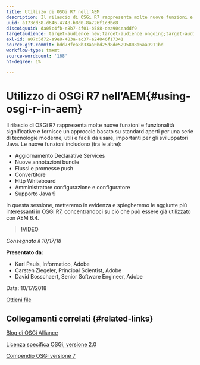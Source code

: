 ```yaml
---
title: Utilizzo di OSGi R7 nell’AEM
description: Il rilascio di OSGi R7 rappresenta molte nuove funzioni e funzionalità significative e fornisce un approccio basato su standard aperti per una serie di tecnologie moderne, utili e facili da usare, importanti per gli sviluppatori Java.
uuid: a173cd38-d646-4748-b8d0-8a726f1c3be8
discoiquuid: da05c4fb-e8b7-4f01-b588-dea904eaddf9
targetaudience: target-audience new;target-audience ongoing;target-audience upgrader
exl-id: a07c5d72-a9e8-483a-ac37-a24846f17341
source-git-commit: bdd73fea8b33aa0bd25d8de5295808a6aa9911bd
workflow-type: tm+mt
source-wordcount: '168'
ht-degree: 1%

---
```


# Utilizzo di OSGi R7 nell’AEM{#using-osgi-r-in-aem}

Il rilascio di OSGi R7 rappresenta molte nuove funzioni e funzionalità significative e fornisce un approccio basato su standard aperti per una serie di tecnologie moderne, utili e facili da usare, importanti per gli sviluppatori Java.  Le nuove funzioni includono (tra le altre):

* Aggiornamento Declarative Services
* Nuove annotazioni bundle
* Flussi e promesse push
* Convertitore
* Http Whiteboard
* Amministratore configurazione e configuratore
* Supporto Java 9

In questa sessione, metteremo in evidenza e spiegheremo le aggiunte più interessanti in OSGi R7, concentrandoci su ciò che può essere già utilizzato con AEM 6.4.

>[!VIDEO](https://video.tv.adobe.com/v/25037/?quality=9)

*Consegnato il 10/17/18*

**Presentato da:**

* Karl Pauls, Informatico, Adobe
* Carsten Ziegeler, Principal Scientist, Adobe
* David Bosschaert, Senior Software Engineer, Adobe

Data: 10/17/2018

[Ottieni file](assets/aem-gems-osg-r7inaem-10172018.pdf)

## Collegamenti correlati {#related-links}

[Blog di OSGi Alliance](https://blog.osgi.org/2018/09/osgi-r7-highlights-blog-series.html)

[Licenza specifica OSGi, versione 2.0](https://osgi.org/specification/osgi.core/7.0.0/index.html)

[Compendio OSGi versione 7](https://osgi.org/specification/osgi.cmpn/7.0.0/index.html)

<!--
[Get back to the Overview](https://helpx.adobe.com/experience-manager/kt/eseminars/gems/aem-index.html)
-->
